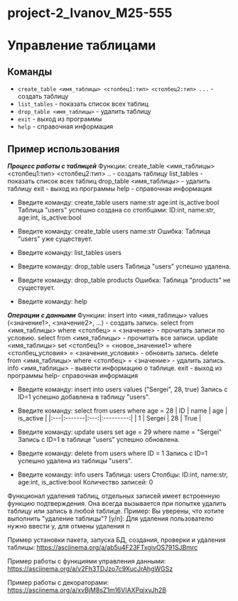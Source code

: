 # project-2_Ivanov_M25-555
# Управление таблицами

## Команды

- `create_table <имя_таблицы> <столбец1:тип> <столбец2:тип> ...` - создать таблицу
- `list_tables` - показать список всех таблиц  
- `drop_table <имя_таблицы>` - удалить таблицу
- `exit` - выход из программы
- `help` - справочная информация

## Пример использования

***Процесс работы с таблицей***
Функции:
<command> create_table <имя_таблицы> <столбец1:тип> <столбец2:тип> .. - создать таблицу
<command> list_tables - показать список всех таблиц
<command> drop_table <имя_таблицы> - удалить таблицу
<command> exit - выход из программы
<command> help - справочная информация 

- Введите команду: create_table users name:str age:int is_active:bool
Таблица "users" успешно создана со столбцами: ID:int, name:str, age:int, is_active:bool

- Введите команду: create_table users name:str
Ошибка: Таблица "users" уже существует.

- Введите команду: list_tables
users

- Введите команду: drop_table users
Таблица "users" успешно удалена.

- Введите команду: drop_table products
Ошибка: Таблица "products" не существует.

- Введите команду: help

***Операции с данными***
Функции:
<command> insert into <имя_таблицы> values (<значение1>, <значение2>, ...) - создать запись.
<command> select from <имя_таблицы> where <столбец> = <значение> - прочитать записи по условию.
<command> select from <имя_таблицы> - прочитать все записи.
<command> update <имя_таблицы> set <столбец1> = <новое_значение1> where <столбец_условия> = <значение_условия> - обновить запись.
<command> delete from <имя_таблицы> where <столбец> = <значение> - удалить запись.
<command> info <имя_таблицы> - вывести информацию о таблице.
<command> exit - выход из программы
<command> help- справочная информация

- Введите команду: insert into users values ("Sergei", 28, true)
Запись с ID=1 успешно добавлена в таблицу "users".

 - Введите команду: select from users where age = 28
| ID | name   | age | is_active |
|:---|:-------|:---:|:---------:|
| 1  | Sergei | 28  | True      |

- Введите команду: update users set age = 29 where name = "Sergei"
Запись с ID=1 в таблице "users" успешно обновлена.

- Введите команду: delete from users where ID = 1
Запись с ID=1 успешно удалена из таблицы "users".

- Введите команду: info users
Таблица: users
Столбцы: ID:int, name:str, age:int, is_active:bool
Количество записей: 0 

Функционал удаления таблиц, отдельных записей имеет встроенную функцию подтверждения.
Она всегда вызывается при попытке удалить таблицу или запись в любой таблице.
Пример: 
Вы уверены, что хотите выполнить "удаление таблицы"? [y/n]:
Для удаления пользователю нужно ввести y, для отмены удаления n

Пример установки пакета, запуска БД, создания, проверки и удаления таблицы:
https://asciinema.org/a/ab5u4F23FTxgivOS791SJBmrc

Пример работы с функциями управления данными:
https://asciinema.org/a/v2Fh3TDJzo7c9XucJrAhgWGSz

Пример работы с декораторами:
https://asciinema.org/a/xvBjM8sZ1m16VIAXPqjxvJh2B
